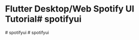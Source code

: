 # Flutter Desktop/Web Spotify UI Tutorial#   s p o t i f y u i  
 #   s p o t i f y u i  
 #   s p o t i f y u i  
 